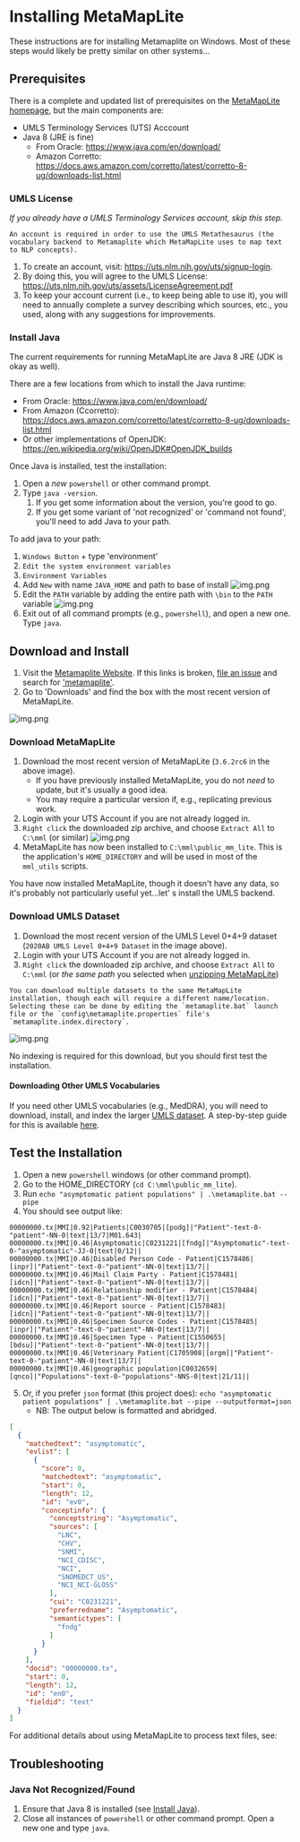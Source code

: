 # Installing MetaMapLite

These instructions are for installing Metamaplite on Windows. Most of these steps would likely be pretty similar on
other systems...

## Prerequisites

There is a complete and updated list of prerequisites on
the [MetaMapLite homepage](https://lhncbc.nlm.nih.gov/ii/tools/MetaMap/run-locally/MetaMapLite.html#Prerequisites), but
the main components are:

* UMLS Terminology Services (UTS) Acccount
* Java 8 (JRE is fine)
    * From Oracle: https://www.java.com/en/download/
    * Amazon Corretto: https://docs.aws.amazon.com/corretto/latest/corretto-8-ug/downloads-list.html

### UMLS License

*If you already have a UMLS Terminology Services account, skip this step.*

```{admonition} UTS Account Required
An account is required in order to use the UMLS Metathesaurus (the vocabulary backend to Metamaplite which MetaMapLite uses to map text to NLP concepts).
```

1. To create an account, visit: https://uts.nlm.nih.gov/uts/signup-login.
2. By doing this, you will agree to the UMLS License: https://uts.nlm.nih.gov/uts/assets/LicenseAgreement.pdf
3. To keep your account current (i.e., to keep being able to use it), you will need to annually complete a survey
   describing which sources, etc., you used, along with any suggestions for improvements.

### Install Java

The current requirements for running MetaMapLite are Java 8 JRE (JDK is okay as well).

There are a few locations from which to install the Java runtime:

* From Oracle: https://www.java.com/en/download/
* From Amazon (Ccorretto): https://docs.aws.amazon.com/corretto/latest/corretto-8-ug/downloads-list.html
* Or other implementations of OpenJDK: https://en.wikipedia.org/wiki/OpenJDK#OpenJDK_builds

Once Java is installed, test the installation:

1. Open a *new* `powershell` or other command prompt.
2. Type `java -version`.
    1. If you get some information about the version, you're good to go.
    2. If you get some variant of 'not recognized' or 'command not found', you'll need to add Java to your path.

To add java to your path:

1. `Windows Button` + type 'environment'
2. `Edit the system environment variables`
3. `Environment Variables`
4. Add `New` with name `JAVA_HOME` and path to base of install
   ![img.png](images/java_home.png)
5. Edit the `PATH` variable by adding the entire path with `\bin` to the `PATH` variable
   ![img.png](images/java_on_path.png)
6. Exit out of all command prompts (e.g., `powershell`), and open a new one. Type `java`.

## Download and Install

1. Visit the [Metamaplite Website](https://lhncbc.nlm.nih.gov/ii/tools/MetaMap/run-locally/MetaMapLite.html#Downloads).
   If this links is
   broken, [file an issue](https://github.com/kpwhri/batch_metamaplite/issues/new?title=Broken+Link+for+Metamaplite) and
   search for ['metamaplite'](https://www.google.com/search?q=metamaplite).
2. Go to 'Downloads' and find the box with the most recent version of MetaMapLite.

![img.png](images/metamaplite_download_2020ab.png)

### Download MetaMapLite

1. Download the most recent version of MetaMapLite (`3.6.2rc6` in the above image).
    * If you have previously installed MetaMapLite, you do not *need* to update, but it's usually a good idea.
    * You may require a particular version if, e.g., replicating previous work.
2. Login with your UTS Account if you are not already logged in.
3. `Right click` the downloaded zip archive, and choose `Extract All` to `C:\mml` (or similar)
   ![img.png](images/unzip_public_mm_lite.png)
4. MetaMapLite has now been installed to `C:\mml\public_mm_lite`. This is the application's `HOME_DIRECTORY` and will be
   used in most of the `mml_utils` scripts.

You have now installed MetaMapLite, though it doesn't have any data, so it's probably not particularly useful yet...let'
s install the UMLS backend.

### Download UMLS Dataset

1. Download the most recent version of the UMLS Level 0+4+9 dataset (`2020AB UMLS Level 0+4+9 Dataset` in the image
   above).
2. Login with your UTS Account if you are not already logged in.
3. `Right click` the downloaded zip archive, and choose `Extract All` to `C:\mml` (or *the same path* you selected
   when [unzipping MetaMapLite](#download-metamaplite))

```{admonition} Multiple UMLS Datasets
You can download multiple datasets to the same MetaMapLite installation, though each will require a different name/location. Selecting these can be done by editing the `metamaplite.bat` launch file or the `config\metamaplite.properties` file's `metamaplite.index.directory`.
```

![img.png](images/unzip_umls_data.png)

No indexing is required for this download, but you should first test the installation.

#### Downloading Other UMLS Vocabularies

If you need other UMLS vocabularies (e.g., MedDRA), you will need to download, install, and index the
larger [UMLS dataset](https://www.nlm.nih.gov/research/umls/index.html). A step-by-step guide for this is
available [here](install_umls.md).

## Test the Installation

1. Open a new `powershell` windows (or other command prompt).
2. Go to the HOME_DIRECTORY (`cd C:\mml\public_mm_lite`).
3. Run `echo "asymptomatic patient populations" | .\metamaplite.bat --pipe`
4. You should see output like:

```
00000000.tx|MMI|0.92|Patients|C0030705|[podg]|"Patient"-text-0-"patient"-NN-0|text|13/7|M01.643|
00000000.tx|MMI|0.46|Asymptomatic|C0231221|[fndg]|"Asymptomatic"-text-0-"asymptomatic"-JJ-0|text|0/12||
00000000.tx|MMI|0.46|Disabled Person Code - Patient|C1578486|[inpr]|"Patient"-text-0-"patient"-NN-0|text|13/7||
00000000.tx|MMI|0.46|Mail Claim Party - Patient|C1578481|[idcn]|"Patient"-text-0-"patient"-NN-0|text|13/7||
00000000.tx|MMI|0.46|Relationship modifier - Patient|C1578484|[idcn]|"Patient"-text-0-"patient"-NN-0|text|13/7||
00000000.tx|MMI|0.46|Report source - Patient|C1578483|[idcn]|"Patient"-text-0-"patient"-NN-0|text|13/7||
00000000.tx|MMI|0.46|Specimen Source Codes - Patient|C1578485|[inpr]|"Patient"-text-0-"patient"-NN-0|text|13/7||
00000000.tx|MMI|0.46|Specimen Type - Patient|C1550655|[bdsu]|"Patient"-text-0-"patient"-NN-0|text|13/7||
00000000.tx|MMI|0.46|Veterinary Patient|C1705908|[orgm]|"Patient"-text-0-"patient"-NN-0|text|13/7||
00000000.tx|MMI|0.46|geographic population|C0032659|[qnco]|"Populations"-text-0-"populations"-NNS-0|text|21/11||
```

5. Or, if you prefer `json` format (this project
   does): `echo "asymptomatic patient populations" | .\metamaplite.bat --pipe --outputformat=json`
   * NB: The output below is formatted and abridged.

```json
[  
  {
    "matchedtext": "asymptomatic",
    "evlist": [
      {
        "score": 0,
        "matchedtext": "asymptomatic",
        "start": 0,
        "length": 12,
        "id": "ev0",
        "conceptinfo": {
          "conceptstring": "Asymptomatic",
          "sources": [
            "LNC",
            "CHV",
            "SNMI",
            "NCI_CDISC",
            "NCI",
            "SNOMEDCT_US",
            "NCI_NCI-GLOSS"
          ],
          "cui": "C0231221",
          "preferredname": "Asymptomatic",
          "semantictypes": [
            "fndg"
          ]
        }
      }
    ],
    "docid": "00000000.tx",
    "start": 0,
    "length": 12,
    "id": "en0",
    "fieldid": "text"
  }
]
```

For additional details about using MetaMapLite to process text files, see: [](using_mml.md)

## Troubleshooting

### Java Not Recognized/Found

1. Ensure that Java 8 is installed (see [Install Java](#install-java)).
2. Close all instances of `powershell` or other command prompt. Open a new one and type `java`.
